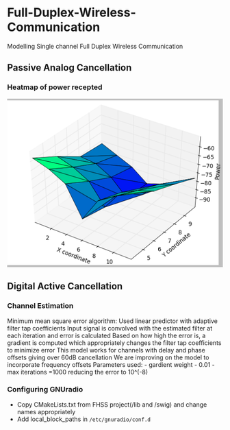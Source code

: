 # Full-Duplex-Wireless-Communication
Modelling Single channel Full Duplex Wireless Communication </br>

## Passive Analog Cancellation
### Heatmap of power recepted
![Heat_map](Passive_Cancellation/passive_cancellation.png)

## Digital Active Cancellation
### Channel Estimation
  Minimum mean square error algorithm:
  Used linear predictor with adaptive filter tap coefficients
  Input signal is convolved with the estimated filter at each iteration and error is calculated
  Based on how high the error is, a gradient is computed which appropriately changes the filter tap coefficients to minimize error
  This model works for channels with delay and phase offsets giving over 60dB cancellation
  We are improving on the model to incorporate frequency offsets
  Parameters used:
    - gardient weight - 0.01
    - max iterations =1000  reducing the error to 10^(-8)  
    
  
### Configuring GNUradio
- Copy CMakeLists.txt from FHSS project(/lib and /swig) and change names appropriately
- Add local_block_paths in `/etc/gnuradio/conf.d`
